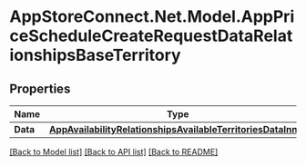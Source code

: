 # AppStoreConnect.Net.Model.AppPriceScheduleCreateRequestDataRelationshipsBaseTerritory

## Properties

Name | Type | Description | Notes
------------ | ------------- | ------------- | -------------
**Data** | [**AppAvailabilityRelationshipsAvailableTerritoriesDataInner**](AppAvailabilityRelationshipsAvailableTerritoriesDataInner.md) |  | 

[[Back to Model list]](../README.md#documentation-for-models) [[Back to API list]](../README.md#documentation-for-api-endpoints) [[Back to README]](../README.md)

